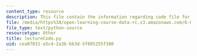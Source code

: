 ```yaml
---
content_type: resource
description: This file contain the information regarding code file for lecture 11.
file: /media/https%3A/open-learning-course-data-rc.s3.amazonaws.com/6-0002-introduction-to-computational-thinking-and-data-science-fall-2016/cea07031a5c42a3bbb3d5f095255f380_lectureCode.py
file_type: text/python-source
resourcetype: Other
title: lectureCode.py
uid: cea07031-a5c4-2a3b-bb3d-5f095255f380
---
```

